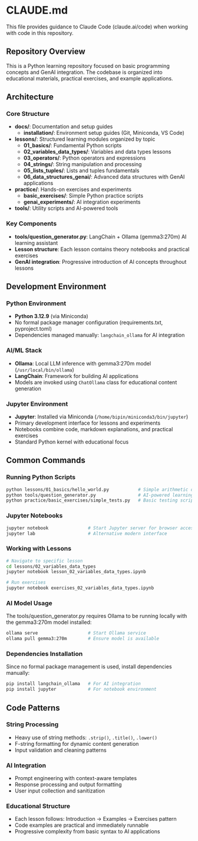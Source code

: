 # CLAUDE.md

This file provides guidance to Claude Code (claude.ai/code) when working with code in this repository.

## Repository Overview

This is a Python learning repository focused on basic programming concepts and GenAI integration. The codebase is organized into educational materials, practical exercises, and example applications.

## Architecture

### Core Structure
- **docs/**: Documentation and setup guides
  - **installation/**: Environment setup guides (Git, Miniconda, VS Code)
- **lessons/**: Structured learning modules organized by topic
  - **01_basics/**: Fundamental Python scripts
  - **02_variables_data_types/**: Variables and data types lessons
  - **03_operators/**: Python operators and expressions  
  - **04_strings/**: String manipulation and processing
  - **05_lists_tuples/**: Lists and tuples fundamentals
  - **06_data_structures_genai/**: Advanced data structures with GenAI applications
- **practice/**: Hands-on exercises and experiments
  - **basic_exercises/**: Simple Python practice scripts
  - **genai_experiments/**: AI integration experiments
- **tools/**: Utility scripts and AI-powered tools

### Key Components
- **tools/question_generator.py**: LangChain + Ollama (gemma3:270m) AI learning assistant
- **Lesson structure**: Each lesson contains theory notebooks and practical exercises
- **GenAI integration**: Progressive introduction of AI concepts throughout lessons

## Development Environment

### Python Environment
- **Python 3.12.9** (via Miniconda)
- No formal package manager configuration (requirements.txt, pyproject.toml)
- Dependencies managed manually: `langchain_ollama` for AI integration

### AI/ML Stack
- **Ollama**: Local LLM inference with gemma3:270m model (`/usr/local/bin/ollama`)
- **LangChain**: Framework for building AI applications
- Models are invoked using `ChatOllama` class for educational content generation

### Jupyter Environment
- **Jupyter**: Installed via Miniconda (`/home/bipin/miniconda3/bin/jupyter`)
- Primary development interface for lessons and experiments
- Notebooks combine code, markdown explanations, and practical exercises
- Standard Python kernel with educational focus

## Common Commands

### Running Python Scripts
```bash
python lessons/01_basics/hello_world.py           # Simple arithmetic demonstration
python tools/question_generator.py                # AI-powered learning assistant
python practice/basic_exercises/simple_tests.py   # Basic testing script
```

### Jupyter Notebooks
```bash
jupyter notebook               # Start Jupyter server for browser access
jupyter lab                    # Alternative modern interface
```

### Working with Lessons
```bash
# Navigate to specific lesson
cd lessons/02_variables_data_types
jupyter notebook lesson_02_variables_data_types.ipynb

# Run exercises
jupyter notebook exercises_02_variables_data_types.ipynb
```

### AI Model Usage
The tools/question_generator.py requires Ollama to be running locally with the gemma3:270m model installed:
```bash
ollama serve                   # Start Ollama service
ollama pull gemma3:270m        # Ensure model is available
```

### Dependencies Installation
Since no formal package management is used, install dependencies manually:
```bash
pip install langchain_ollama   # For AI integration
pip install jupyter            # For notebook environment
```

## Code Patterns

### String Processing
- Heavy use of string methods: `.strip()`, `.title()`, `.lower()`
- F-string formatting for dynamic content generation
- Input validation and cleaning patterns

### AI Integration
- Prompt engineering with context-aware templates
- Response processing and output formatting
- User input collection and sanitization

### Educational Structure
- Each lesson follows: Introduction → Examples → Exercises pattern
- Code examples are practical and immediately runnable
- Progressive complexity from basic syntax to AI applications